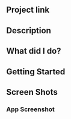 ## Project link

## Description

## What did I do?

## Getting Started

## Screen Shots

### App Screenshot
